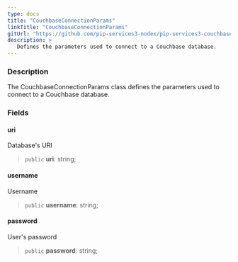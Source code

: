 ```yaml
---
type: docs
title: "CouchbaseConnectionParams"
linkTitle: "CouchbaseConnectionParams"
gitUrl: "https://github.com/pip-services3-nodex/pip-services3-couchbase-nodex"
description: >
   Defines the parameters used to connect to a Couchbase database.
---
```


### Description
The CouchbaseConnectionParams class defines the parameters used to connect to a Couchbase database.


### Fields

<span class="hide-title-link">

#### uri
Database's URI
> `public` **uri**: string;
#### username
Username
> `public` **username**: string;
#### password
User's password
> `public` **password**: string;

</span>

